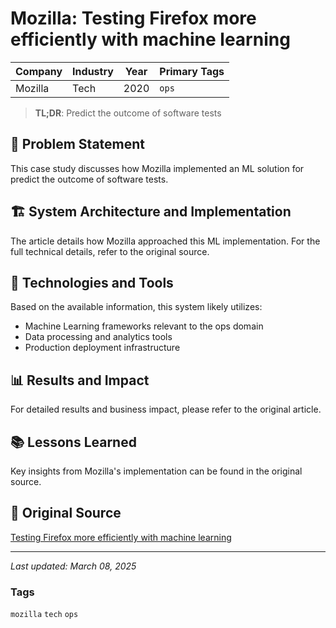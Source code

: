 # Mozilla: Testing Firefox more efficiently with machine learning

| Company | Industry | Year | Primary Tags | 
|---------|----------|------|--------------|
| Mozilla | Tech | 2020 | `ops` |

> **TL;DR**: Predict the outcome of software tests

## 📝 Problem Statement

This case study discusses how Mozilla implemented an ML solution for predict the outcome of software tests.

## 🏗️ System Architecture and Implementation

The article details how Mozilla approached this ML implementation. For the full technical details, refer to the original source.

## 🔧 Technologies and Tools

Based on the available information, this system likely utilizes:

- Machine Learning frameworks relevant to the ops domain
- Data processing and analytics tools
- Production deployment infrastructure

## 📊 Results and Impact

For detailed results and business impact, please refer to the original article.

## 📚 Lessons Learned

Key insights from Mozilla's implementation can be found in the original source.

## 🔗 Original Source

[Testing Firefox more efficiently with machine learning](https://hacks.mozilla.org/2020/07/testing-firefox-more-efficiently-with-machine-learning/)

---

*Last updated: March 08, 2025*

### Tags

`mozilla` `tech` `ops`
